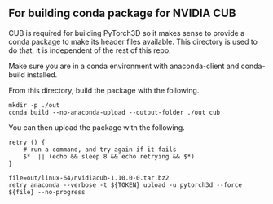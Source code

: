 ## For building conda package for NVIDIA CUB

CUB is required for building PyTorch3D so it makes sense
to provide a conda package to make its header files available.
This directory is used to do that, it is independent of the rest
of this repo.

Make sure you are in a conda environment with
anaconda-client and conda-build installed.

From this directory, build the package with the following.
```
mkdir -p ./out
conda build --no-anaconda-upload --output-folder ./out cub
```

You can then upload the package with the following.
```
retry () {
    # run a command, and try again if it fails
    $*  || (echo && sleep 8 && echo retrying && $*)
}

file=out/linux-64/nvidiacub-1.10.0-0.tar.bz2
retry anaconda --verbose -t ${TOKEN} upload -u pytorch3d --force ${file} --no-progress
```
